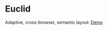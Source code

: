 # Euclid

Adaptive, cross-browser, semantic layout:
[Demo](https://andreisorvanov.github.io/Euclid/)
